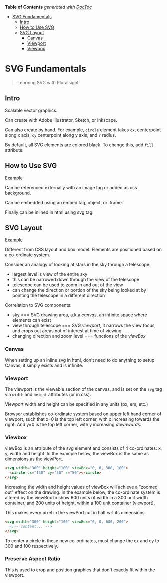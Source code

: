 <!-- START doctoc generated TOC please keep comment here to allow auto update -->
<!-- DON'T EDIT THIS SECTION, INSTEAD RE-RUN doctoc TO UPDATE -->
**Table of Contents**  *generated with [DocToc](http://doctoc.herokuapp.com/)*

- [SVG Fundamentals](#svg-fundamentals)
  - [Intro](#intro)
  - [How to Use SVG](#how-to-use-svg)
  - [SVG Layout](#svg-layout)
    - [Canvas](#canvas)
    - [Viewport](#viewport)
    - [Viewbox](#viewbox)

<!-- END doctoc generated TOC please keep comment here to allow auto update -->

# SVG Fundamentals

> Learning SVG with Pluralsight

## Intro

Scalable vector graphics.

Can create with Adobe Illustrator, Sketch, or Inkscape.

Can also create by hand. For example, `circle` element takes `cx`, centerpoint along x axis,
`cy` centerpoint along y axis, and `r` radius.

By default, all SVG elements are colored black. To change this, add `fill` attribute.

## How to Use SVG

[Example](examples/how-to.html)

Can be referenced externally with an image tag or added as css background.

Can be embedded using an embed tag, object, or iframe.

Finally can be inlined in html using svg tag.

## SVG Layout

[Example](examples/layout.html)

Different from CSS layout and box model. Elements are positioned based on a co-ordinate system.

Consider an analogy of looking at stars in the sky through a telescope:

* largest level is view of the entire sky
* this can be narrowed down through the view of the telescope
* telescope can be used to zoom in and out of the view
* can change the direction or portion of the sky being looked at by pointing the  telescope in a different direction

Correlation to SVG components:

* sky === SVG drawing area, a.k.a _canvas_, an infinite space where elements can exist
* view through telescope === SVG _viewport_, it narrows the view focus, and crops out areas not of interest at time of viewing
* changing direction and zoom level === functions of the _viewBox_

### Canvas

When setting up an inline svg in html, don't need to do anything to setup Canvas,
it simply exists and is infinite.

### Viewport

The viewport is the viewable section of the canvas, and is set on the `svg` tag via `width` and `height` attributes (or in css).

Viewport width and height can be specified in any units (px, em, etc.)

Browser establishes co-ordinate system based on upper left hand corner of viewport,
such that x=0 is the top left corner, with x increasing towards the right.
And y=0 is the top left corner, with y increasing _downwards_.

### Viewbox

viewBox is an attribute of the svg element and consists of 4 co-ordinates: x, y, width and height.
In the example below, the viewBox is the same as dimensions as the viewPort.

```html
<svg width="300" height="100" viewBox="0, 0, 300, 100">
  <circle cx="150" cy="50" r="50"></circle>
</svg>
```

Increasing the width and height values of viewBox will achieve a "zoomed out" effect on the drawing.
In the example below, the co-ordinate system is altered by the viewBox to show 600 units of width
in a 300 unit width container, and 200 units of height, within a 100 unit container (viewport).

This makes every pixel in the viewPort cut in half wrt its dimensions.

```html
<svg width="300" height="100" viewBox="0, 0, 600, 200">
  <!-- content... -->
</svg>
```

To center a circle in these new co-ordinates, must change the cx and cy to 300 and 100 respectively.

### Preserve Aspect Ratio

This is used to crop and position graphics that don't exactly fit within the viewport.
